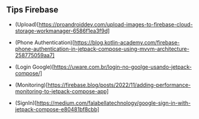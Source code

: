 ## Tips Firebase



- (Upload)[https://proandroiddev.com/upload-images-to-firebase-cloud-storage-workmanager-6586f1ea3f9d]

- (Phone Authentication)[https://blog.kotlin-academy.com/firebase-phone-authentication-in-jetpack-compose-using-mvvm-architecture-258775059aa7]

- (Login Google)[https://uware.com.br/login-no-goolge-usando-jetpack-compose/]

- (Monitoring)[https://firebase.blog/posts/2022/11/adding-performance-monitoring-to-jetpack-compose-app]

- (SignIn)[https://medium.com/falabellatechnology/google-sign-in-with-jetpack-compose-e80481bf8cbb]


